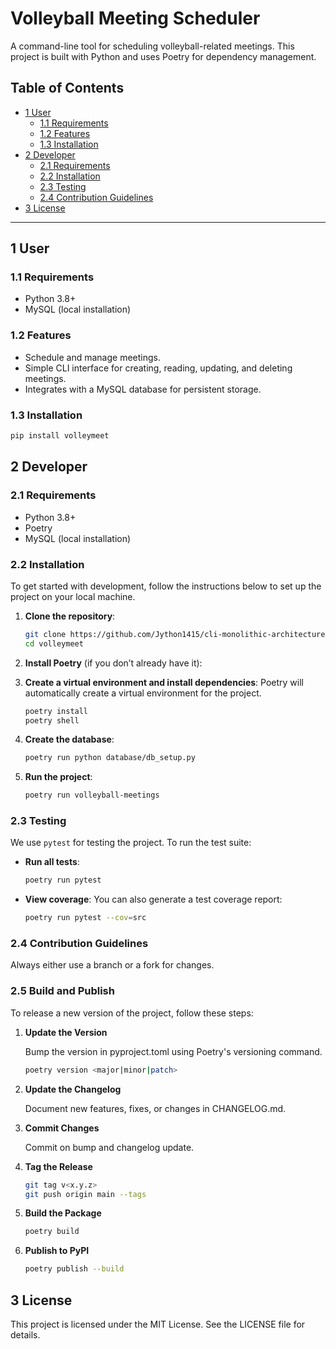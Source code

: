 # Volleyball Meeting Scheduler

A command-line tool for scheduling volleyball-related meetings. This project is built with Python and uses Poetry for dependency management.

## Table of Contents

- [1 User](#1-user)
  - [1.1 Requirements](#11-requirements)
  - [1.2 Features](#12-features)
  - [1.3 Installation](#13-installation)
- [2 Developer](#2-developer)
  - [2.1 Requirements](#21-requirements)
  - [2.2 Installation](#22-installation)
  - [2.3 Testing](#23-testing)
  - [2.4 Contribution Guidelines](#24-contribution-guidelines)
- [3 License](#3-license)

---

## 1 User

### 1.1 Requirements

- Python 3.8+
- MySQL (local installation)

### 1.2 Features

- Schedule and manage meetings.
- Simple CLI interface for creating, reading, updating, and deleting meetings.
- Integrates with a MySQL database for persistent storage.

### 1.3 Installation

```bash
pip install volleymeet
```

## 2 Developer

### 2.1 Requirements

- Python 3.8+
- Poetry
- MySQL (local installation)

### 2.2 Installation

To get started with development, follow the instructions below to set up the project on your local machine.

1. **Clone the repository**:

   ```bash
   git clone https://github.com/Jython1415/cli-monolithic-architecture.git volleymeet
   cd volleymeet
   ```

1. **Install Poetry** (if you don’t already have it):  

1. **Create a virtual environment and install dependencies**: Poetry will automatically create a virtual environment for the project.

    ```bash
    poetry install
    poetry shell
    ```

1. **Create the database**:

    ```bash
    poetry run python database/db_setup.py
    ```

1. **Run the project**:

    ```bash
    poetry run volleyball-meetings
    ```

### 2.3 Testing

We use `pytest` for testing the project. To run the test suite:

- **Run all tests**:  

    ```bash
    poetry run pytest
    ````

- **View coverage**: You can also generate a test coverage report:  

    ```bash
    poetry run pytest --cov=src
    ```

### 2.4 Contribution Guidelines

Always either use a branch or a fork for changes.

### 2.5 Build and Publish

To release a new version of the project, follow these steps:

1. **Update the Version**

    Bump the version in pyproject.toml using Poetry's versioning command.

    ```bash
    poetry version <major|minor|patch>
    ```

1. **Update the Changelog**

    Document new features, fixes, or changes in CHANGELOG.md.

1. **Commit Changes**
  
    Commit  on bump and changelog update.

1. **Tag the Release**

    ```bash
    git tag v<x.y.z>
    git push origin main --tags
    ```

1. **Build the Package**

    ```bash
    poetry build
    ```

1. **Publish to PyPI**

    ```bash
    poetry publish --build
    ```

## 3 License

This project is licensed under the MIT License. See the LICENSE file for details.
